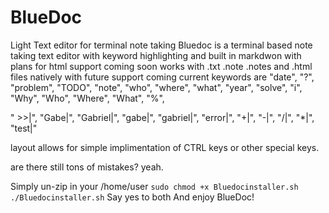 # BlueDoc
Light Text editor for terminal note taking
Bluedoc is a terminal based note taking text editor
with keyword highlighting and built in markdwon
with plans for html support coming soon
works with .txt .note .notes and .html files natively 
with future support coming
 current keywords are 
   "date", "?", "problem", "TODO", "note", "who", "where", "what",
   "year", "solve", "i", "Why", "Who", "Where", "What", "%",
  
   " >>|", "Gabe|", "Gabriel|", "gabe|", "gabriel|", "error|", "+|",
   "-|", "/|", "*|", "test|"
   
   layout allows for simple implimentation of CTRL keys 
    or other special keys.
    
are there still tons of mistakes? yeah.    


Simply un-zip in your /home/user
```sudo chmod +x Bluedocinstaller.sh```
```./Bluedocinstaller.sh```
Say yes to both
And enjoy BlueDoc!
